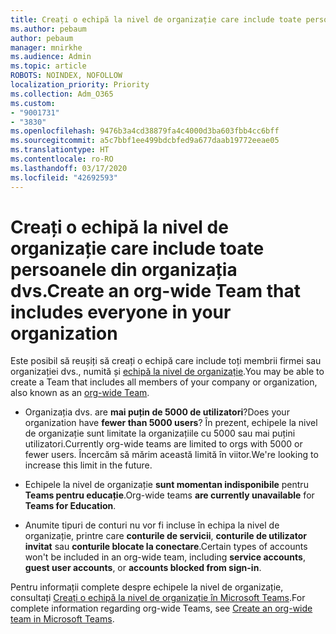```yaml
---
title: Creați o echipă la nivel de organizație care include toate persoanele din organizația dvs.
ms.author: pebaum
author: pebaum
manager: mnirkhe
ms.audience: Admin
ms.topic: article
ROBOTS: NOINDEX, NOFOLLOW
localization_priority: Priority
ms.collection: Adm_O365
ms.custom:
- "9001731"
- "3830"
ms.openlocfilehash: 9476b3a4cd38879fa4c4000d3ba603fbb4cc6bff
ms.sourcegitcommit: a5c7bbf1ee499bdcbfed9a677daab19772eeae05
ms.translationtype: HT
ms.contentlocale: ro-RO
ms.lasthandoff: 03/17/2020
ms.locfileid: "42692593"
---
```

# <a name="create-an-org-wide-team-that-includes-everyone-in-your-organization"></a><span data-ttu-id="d15f9-102">Creați o echipă la nivel de organizație care include toate persoanele din organizația dvs.</span><span class="sxs-lookup"><span data-stu-id="d15f9-102">Create an org-wide Team that includes everyone in your organization</span></span>

<span data-ttu-id="d15f9-103">Este posibil să reușiți să creați o echipă care include toți membrii firmei sau organizației dvs., numită și [echipă la nivel de organizație](https://docs.microsoft.com/microsoftteams/create-an-org-wide-team).</span><span class="sxs-lookup"><span data-stu-id="d15f9-103">You may be able to create a Team that includes all members of your company or organization, also known as an [org-wide Team](https://docs.microsoft.com/microsoftteams/create-an-org-wide-team).</span></span>

- <span data-ttu-id="d15f9-104">Organizația dvs. are **mai puțin de 5000 de utilizatori**?</span><span class="sxs-lookup"><span data-stu-id="d15f9-104">Does your organization have **fewer than 5000 users**?</span></span> <span data-ttu-id="d15f9-105">În prezent, echipele la nivel de organizație sunt limitate la organizațiile cu 5000 sau mai puțini utilizatori.</span><span class="sxs-lookup"><span data-stu-id="d15f9-105">Currently org-wide teams are limited to orgs with 5000 or fewer users.</span></span> <span data-ttu-id="d15f9-106">Încercăm să mărim această limită în viitor.</span><span class="sxs-lookup"><span data-stu-id="d15f9-106">We're looking to increase this limit in the future.</span></span>

- <span data-ttu-id="d15f9-107">Echipele la nivel de organizație **sunt momentan indisponibile** pentru **Teams pentru educație**.</span><span class="sxs-lookup"><span data-stu-id="d15f9-107">Org-wide teams **are currently unavailable** for **Teams for Education**.</span></span>

- <span data-ttu-id="d15f9-108">Anumite tipuri de conturi nu vor fi incluse în echipa la nivel de organizație, printre care **conturile de servicii**, **conturile de utilizator invitat** sau **conturile blocate la conectare**.</span><span class="sxs-lookup"><span data-stu-id="d15f9-108">Certain types of accounts won't be included in an org-wide team, including **service accounts**, **guest user accounts**, or **accounts blocked from sign-in**.</span></span>

<span data-ttu-id="d15f9-109">Pentru informații complete despre echipele la nivel de organizație, consultați [Creați o echipă la nivel de organizație în Microsoft Teams](https://docs.microsoft.com/microsoftteams/create-an-org-wide-team).</span><span class="sxs-lookup"><span data-stu-id="d15f9-109">For complete information regarding org-wide Teams, see [Create an org-wide team in Microsoft Teams](https://docs.microsoft.com/microsoftteams/create-an-org-wide-team).</span></span> 

